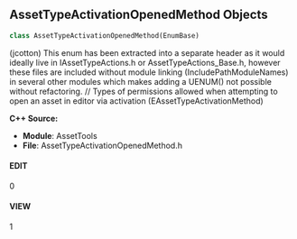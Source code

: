 ## AssetTypeActivationOpenedMethod Objects

```python
class AssetTypeActivationOpenedMethod(EnumBase)
```

(jcotton) This enum has been extracted into a separate header as it would ideally live in IAssetTypeActions.h or AssetTypeActions_Base.h,
however these files are included without module linking (IncludePathModuleNames) in several other modules which makes adding a UENUM() not
possible without refactoring.
// Types of permissions allowed when attempting to open an asset in editor via activation (EAssetTypeActivationMethod)

**C++ Source:**

- **Module**: AssetTools
- **File**: AssetTypeActivationOpenedMethod.h

<a id="unreal.AssetTypeActivationOpenedMethod.EDIT"></a>

#### EDIT

0

<a id="unreal.AssetTypeActivationOpenedMethod.VIEW"></a>

#### VIEW

1

<a id="unreal.ReloadPackagesInteractionMode"></a>